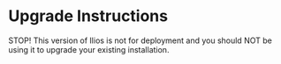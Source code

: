 # Upgrade Instructions

STOP!  This version of Ilios is not for deployment and you should NOT be using it to upgrade your existing installation.
